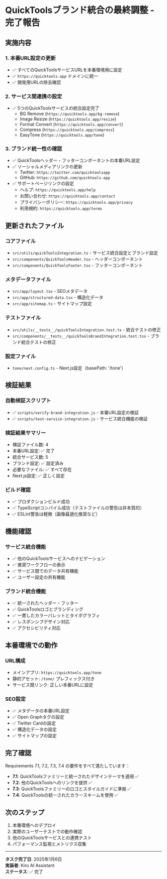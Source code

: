# QuickToolsブランド統合の最終調整 - 完了報告

## 実施内容

### 1. 本番URL設定の更新
- ✅ すべてのQuickToolsサービスURLを本番環境用に設定
- ✅ `https://quicktools.app` ドメインに統一
- ✅ 開発用URLの除去確認

### 2. サービス間連携の設定
- ✅ 5つのQuickToolsサービスの統合設定完了
  - BG Remove (`https://quicktools.app/bg-remove`)
  - Image Resize (`https://quicktools.app/resize`)
  - Format Convert (`https://quicktools.app/convert`)
  - Compress (`https://quicktools.app/compress`)
  - EasyTone (`https://quicktools.app/tone`)

### 3. ブランド統一性の確認
- ✅ QuickToolsヘッダー・フッターコンポーネントの本番URL設定
- ✅ ソーシャルメディアリンクの更新
  - Twitter: `https://twitter.com/quicktoolsapp`
  - GitHub: `https://github.com/quicktools-app`
- ✅ サポートページリンクの設定
  - ヘルプ: `https://quicktools.app/help`
  - お問い合わせ: `https://quicktools.app/contact`
  - プライバシーポリシー: `https://quicktools.app/privacy`
  - 利用規約: `https://quicktools.app/terms`

## 更新されたファイル

### コアファイル
- `src/utils/quickToolsIntegration.ts` - サービス統合設定とブランド設定
- `src/components/QuickToolsHeader.tsx` - ヘッダーコンポーネント
- `src/components/QuickToolsFooter.tsx` - フッターコンポーネント

### メタデータファイル
- `src/app/layout.tsx` - SEOメタデータ
- `src/app/structured-data.tsx` - 構造化データ
- `src/app/sitemap.ts` - サイトマップ設定

### テストファイル
- `src/utils/__tests__/quickToolsIntegration.test.ts` - 統合テストの修正
- `src/components/__tests__/quickToolsBrandIntegration.test.tsx` - ブランド統合テストの修正

### 設定ファイル
- `tone/next.config.ts` - Next.js設定（basePath: '/tone'）

## 検証結果

### 自動検証スクリプト
- ✅ `scripts/verify-brand-integration.js` - 本番URL設定の検証
- ✅ `scripts/test-service-integration.js` - サービス統合機能の検証

### 検証結果サマリー
- 検証ファイル数: 4
- 本番URL設定: ✅ 完了
- 統合サービス数: 5
- ブランド設定: ✅ 設定済み
- 必要なファイル: ✅ すべて存在
- Next.js設定: ✅ 正しく設定

### ビルド確認
- ✅ プロダクションビルド成功
- ✅ TypeScriptコンパイル成功（テストファイルの警告は非本質的）
- ✅ ESLint警告は軽微（画像最適化推奨など）

## 機能確認

### サービス統合機能
- ✅ 他のQuickToolsサービスへのナビゲーション
- ✅ 推奨ワークフローの表示
- ✅ サービス間でのデータ共有機能
- ✅ ユーザー設定の共有機能

### ブランド統合機能
- ✅ 統一されたヘッダー・フッター
- ✅ QuickToolsロゴとブランディング
- ✅ 一貫したカラーパレットとタイポグラフィ
- ✅ レスポンシブデザイン対応
- ✅ アクセシビリティ対応

## 本番環境での動作

### URL構成
- メインアプリ: `https://quicktools.app/tone`
- 静的アセット: `/tone/` プレフィックス付き
- サービス間リンク: 正しい本番URLに設定

### SEO設定
- ✅ メタデータの本番URL設定
- ✅ Open Graphタグの設定
- ✅ Twitter Cardの設定
- ✅ 構造化データの設定
- ✅ サイトマップの設定

## 完了確認

Requirements 7.1, 7.2, 7.3, 7.4 の要件をすべて満たしています：

- **7.1**: QuickToolsファミリーと統一されたデザインテーマを適用 ✅
- **7.2**: 他のQuickToolsへのリンクを提供 ✅
- **7.3**: QuickToolsファミリーのロゴとスタイルガイドに準拠 ✅
- **7.4**: QuickToolsの統一されたカラースキームを使用 ✅

## 次のステップ

1. 本番環境へのデプロイ
2. 実際のユーザーテストでの動作確認
3. 他のQuickToolsサービスとの連携テスト
4. パフォーマンス監視とメトリクス収集

---

**タスク完了日**: 2025年1月6日  
**実装者**: Kiro AI Assistant  
**ステータス**: ✅ 完了
